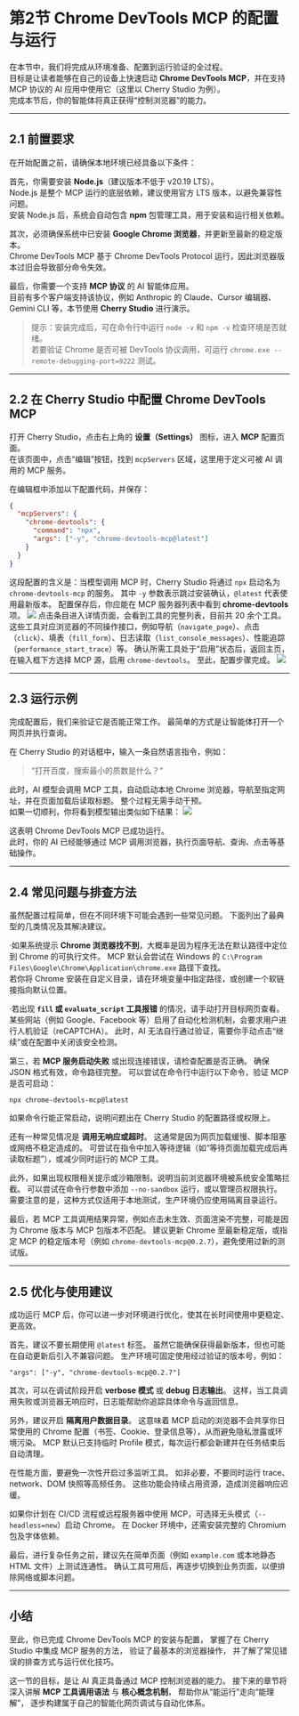 


# 第2节 Chrome DevTools MCP 的配置与运行

在本节中，我们将完成从环境准备、配置到运行验证的全过程。  
目标是让读者能够在自己的设备上快速启动 **Chrome DevTools MCP**，并在支持 MCP 协议的 AI 应用中使用它（这里以 Cherry Studio 为例）。  
完成本节后，你的智能体将真正获得“控制浏览器”的能力。

---

## 2.1 前置要求

在开始配置之前，请确保本地环境已经具备以下条件：  

首先，你需要安装 **Node.js**（建议版本不低于 v20.19 LTS）。  
Node.js 是整个 MCP 运行的底层依赖，建议使用官方 LTS 版本，以避免兼容性问题。  
安装 Node.js 后，系统会自动包含 **npm** 包管理工具，用于安装和运行相关依赖。  

其次，必须确保系统中已安装 **Google Chrome 浏览器**，并更新至最新的稳定版本。  
Chrome DevTools MCP 基于 Chrome DevTools Protocol 运行，因此浏览器版本过旧会导致部分命令失效。  

最后，你需要一个支持 **MCP 协议** 的 AI 智能体应用。  
目前有多个客户端支持该协议，例如 Anthropic 的 Claude、Cursor 编辑器、Gemini CLI 等，本节使用 **Cherry Studio** 进行演示。  

> 提示：安装完成后，可在命令行中运行 `node -v` 和 `npm -v` 检查环境是否就绪。  
> 若要验证 Chrome 是否可被 DevTools 协议调用，可运行 `chrome.exe --remote-debugging-port=9222` 测试。

---

## 2.2 在 Cherry Studio 中配置 Chrome DevTools MCP

打开 Cherry Studio，点击右上角的 **设置（Settings）** 图标，进入 **MCP** 配置页面。  
在该页面中，点击“编辑”按钮，找到 `mcpServers` 区域，这里用于定义可被 AI 调用的 MCP 服务。

在编辑框中添加以下配置代码，并保存：

```json
{
  "mcpServers": {
    "chrome-devtools": {
      "command": "npx",
      "args": ["-y", "chrome-devtools-mcp@latest"]
    }
  }
}
```

这段配置的含义是：当模型调用 MCP 时，Cherry Studio 将通过 `npx` 启动名为 `chrome-devtools-mcp` 的服务。
其中 `-y` 参数表示跳过安装确认，`@latest` 代表使用最新版本。
配置保存后，你应能在 MCP 服务器列表中看到 **chrome-devtools** 项。
![](../assets/screenshots-00/1.png)
点击条目进入详情页面，会看到工具的完整列表，目前共 20 余个工具。
这些工具对应浏览器的不同操作接口，例如导航（`navigate_page`）、点击（`click`）、填表（`fill_form`）、日志读取（`list_console_messages`）、性能追踪（`performance_start_trace`）等。
确认所需工具处于“启用”状态后，返回主页，在输入框下方选择 MCP 源，启用 `chrome-devtools`。
至此，配置步骤完成。
![](../assets/screenshots-00/2.png)

---

## 2.3 运行示例

完成配置后，我们来验证它是否能正常工作。
最简单的方式是让智能体打开一个网页并执行查询。

在 Cherry Studio 的对话框中，输入一条自然语言指令，例如：

> “打开百度，搜索最小的质数是什么？”

此时，AI 模型会调用 MCP 工具，自动启动本地 Chrome 浏览器，导航至指定网址，并在页面加载后读取标题。
整个过程无需手动干预。  
如果一切顺利，你将看到模型输出类似如下结果：
![](../assets/screenshots-00/3.png)

这表明 Chrome DevTools MCP 已成功运行。  
此时，你的 AI 已经能够通过 MCP 调用浏览器，执行页面导航、查询、点击等基础操作。

---

## 2.4 常见问题与排查方法

虽然配置过程简单，但在不同环境下可能会遇到一些常见问题。
下面列出了最典型的几类情况及其解决建议。

·如果系统提示 **Chrome 浏览器找不到**，大概率是因为程序无法在默认路径中定位到 Chrome 的可执行文件。
MCP 默认会尝试在 Windows 的 `C:\Program Files\Google\Chrome\Application\chrome.exe` 路径下查找。  
若你将 Chrome 安装在自定义目录，请在环境变量中指定路径，或创建一个软链接指向默认位置。

·若出现 **`fill` 或 `evaluate_script` 工具报错** 的情况，请手动打开目标网页查看。  
某些网站（例如 Google、Facebook 等）启用了自动化检测机制，会要求用户进行人机验证（reCAPTCHA）。
此时，AI 无法自行通过验证，需要你手动点击“继续”或在配置中关闭该安全检测。

第三，若 **MCP 服务启动失败** 或出现连接错误，请检查配置是否正确。
确保 JSON 格式有效，命令路径完整。
可以尝试在命令行中运行以下命令，验证 MCP 是否可启动：

```
npx chrome-devtools-mcp@latest
```

如果命令行能正常启动，说明问题出在 Cherry Studio 的配置路径或权限上。

还有一种常见情况是 **调用无响应或超时**。
这通常是因为网页加载缓慢、脚本阻塞或网络不稳定造成的。
可尝试在指令中加入等待逻辑（如“等待页面加载完成后再读取标题”），或减少同时运行的 MCP 工具。

此外，如果出现权限相关提示或沙箱限制，说明当前浏览器环境被系统安全策略拦截。
可以尝试在命令行参数中添加 `--no-sandbox` 运行，或以管理员权限执行。
需要注意的是，这种方式仅适用于本地测试，生产环境仍应使用隔离目录运行。

最后，若 MCP 工具调用结果异常，例如点击未生效、页面渲染不完整，可能是因为 Chrome 版本与 MCP 包版本不匹配。
建议更新 Chrome 至最新稳定版，或指定 MCP 的稳定版本号（例如 `chrome-devtools-mcp@0.2.7`），避免使用过新的测试版。

---

## 2.5 优化与使用建议

成功运行 MCP 后，你可以进一步对环境进行优化，使其在长时间使用中更稳定、更高效。

首先，建议不要长期使用 `@latest` 标签。
虽然它能确保获得最新版本，但也可能在自动更新后引入不兼容问题。
生产环境可固定使用经过验证的版本号，例如：

```
"args": ["-y", "chrome-devtools-mcp@0.2.7"]
```

其次，可以在调试阶段开启 **verbose 模式** 或 **debug 日志输出**。
这样，当工具调用失败或浏览器无响应时，日志能帮助你追踪具体命令与返回信息。

另外，建议开启 **隔离用户数据目录**。
这意味着 MCP 启动的浏览器不会共享你日常使用的 Chrome 配置（书签、Cookie、登录信息等），从而避免隐私泄露或环境污染。
MCP 默认已支持临时 Profile 模式，每次运行都会新建并在任务结束后自动清理。

在性能方面，要避免一次性开启过多监听工具。
如非必要，不要同时运行 trace、network、DOM 快照等高频任务。
这些功能会持续占用资源，造成浏览器响应迟缓。

如果你计划在 CI/CD 流程或远程服务器中使用 MCP，可选择无头模式（`--headless=new`）启动 Chrome。
在 Docker 环境中，还需安装完整的 Chromium 包及字体依赖。

最后，进行复杂任务之前，建议先在简单页面（例如 `example.com` 或本地静态 HTML 文件）上测试连通性。
确认工具可用后，再逐步切换到业务页面，以便排除网络或脚本问题。

---

## 小结

至此，你已完成 Chrome DevTools MCP 的安装与配置，
掌握了在 Cherry Studio 中集成 MCP 服务的方法，
验证了最基本的浏览器操作，
并了解了常见错误的排查方式与运行优化技巧。

这一节的目标，是让 AI 真正具备通过 MCP 控制浏览器的能力。
接下来的章节将深入讲解 **MCP 工具调用语法** 与 **核心概念机制**，
帮助你从“能运行”走向“能理解”，
逐步构建属于自己的智能化网页调试与自动化体系。


